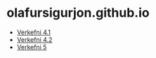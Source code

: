 # olafursigurjon.github.io
* [Verkefni 4.1](verkefni_4/)
* [Verkefni 4.2](verkefni_4/verkefni42.html)
* [Verkefni 5](verkefni_5)
